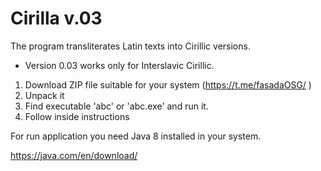 # Cirilla v.03

The program transliterates Latin texts into Cirillic versions.

* Version 0.03 works only for Interslavic Cirillic.

1) Download ZIP file suitable for your system (https://t.me/fasadaOSG/ )
2) Unpack it
3) Find executable 'abc' or 'abc.exe' and run it.
4) Follow inside instructions

For run application you need Java 8 installed in your system.

https://java.com/en/download/



